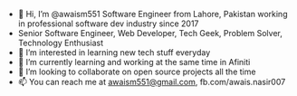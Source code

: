 - 👋 Hi, I’m @awaism551 Software Engineer from Lahore, Pakistan working in professional software dev industry since 2017
- Senior Software Engineer, Web Developer, Tech Geek, Problem Solver, Technology Enthusiast
- 👀 I’m interested in learning new tech stuff everyday
- 🌱 I’m currently learning and working at the same time in Afiniti 
- 💞️ I’m looking to collaborate on open source projects all the time
- 📫 You can reach me at awaism551@gmail.com, fb.com/awais.nasir007

<!---
awaism551/awaism551 is a ✨ special ✨ repository because its `README.md` (this file) appears on your GitHub profile.
You can click the Preview link to take a look at your changes.
--->
